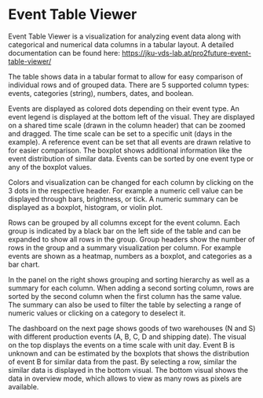 # Event Table Viewer

Event Table Viewer is a visualization for analyzing event data along with categorical and numerical data columns in a tabular layout. A detailed documentation can be found here: https://jku-vds-lab.at/pro2future-event-table-viewer/

The table shows data in a tabular format to allow for easy comparison of individual rows and of grouped data. There are 5 supported column types: events, categories (string), numbers, dates, and boolean.

Events are displayed as colored dots depending on their event type. An event legend is displayed at the bottom left of the visual. They are displayed on a shared time scale (drawn in the column header) that can be zoomed and dragged. The time scale can be set to a specific unit (days in the example). A reference event can be set that all events are drawn relative to for easier comparison. The boxplot shows additional information like the event distribution of similar data. Events can be sorted by one event type or any of the boxplot values.

Colors and visualization can be changed for each column by clicking on the 3 dots in the respective header. For example a numeric cell value can be displayed through bars, brightness, or tick. A numeric summary can be displayed as a boxplot, histogram, or violin plot.

Rows can be grouped by all columns except for the event column. Each group is indicated by a black bar on the left side of the table and can be expanded to show all rows in the group. Group headers show the number of rows in the group and a summary visualization per column. For example events are shown as a heatmap, numbers as a boxplot, and categories as a bar chart.

In the panel on the right shows grouping and sorting hierarchy as well as a summary for each column. When adding a second sorting column, rows are sorted by the second column when the first column has the same value. The summary can also be used to filter the table by selecting a range of numeric values or clicking on a category to deselect it.

The dashboard on the next page shows goods of two warehouses (N and S) with different production events (A, B, C, D and shipping date).
The visual on the top displays the events on a time scale with unit day. Event B is unknown and can be estimated by the boxplots that shows the distribution of event B for similar data from the past. By selecting a row, similar the similar data is displayed in the bottom visual. The bottom visual shows the data in overview mode, which allows to view as many rows as pixels are available.
